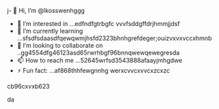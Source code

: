 j- 👋 Hi, I’m @lkosswenhggg
- 👀 I’m interested in ...edfndfgtrbgfc vvvfsddgffdrjhmmjjdsf
- 🌱 I’m currently learning ...sfsdfsdaasdfqewqwmjhsfd2323bhnhgrefdeger;ouizvxvxvccxhmnb
- 💞️ I’m looking to collaborate on ..gg4554dfg46123asd65rwrhbgf96bnnqwewqewegresda
- 📫 How to reach me ...52645wrfsd3543888afaayjmhgdwe
- ⚡ Fun fact: ...af868thhfewgnnhg
werxcvvcxvvcxzcxzc
<!---53gferdqxsjughrgfd
lkosswe/lkosswe is a ✨ special ✨ repository because its `README.md` (this file) appears on your GitHub profile.rgrwedgsdgd
You can click the Preview link to take a look at your changes.62632gdf
--->cb96cxvxb623
da
